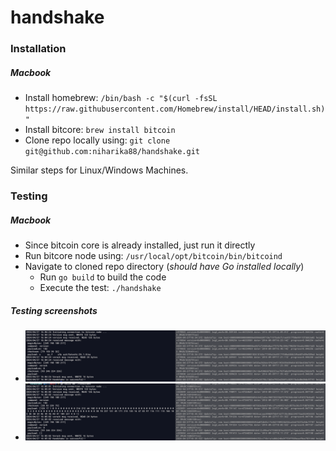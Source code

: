 # handshake

### Installation
##### Macbook
 - Install homebrew: `/bin/bash -c "$(curl -fsSL https://raw.githubusercontent.com/Homebrew/install/HEAD/install.sh)"`
 - Install bitcore: `brew install bitcoin`
 - Clone repo locally using: `git clone git@github.com:niharika88/handshake.git`

Similar steps for Linux/Windows Machines.
### Testing
##### Macbook
 - Since bitcoin core is already installed, just run it directly
 - Run bitcore node using: `/usr/local/opt/bitcoin/bin/bitcoind`
 - Navigate to cloned repo directory (_should have Go installed locally_)
   - Run `go build` to build the code
   - Execute the test: `./handshake`

##### Testing screenshots
 - ![one](https://github.com/niharika88/handshake/blob/main/payloadstring.png)
 - ![one](https://github.com/niharika88/handshake/blob/main/payloadbytes.png)
